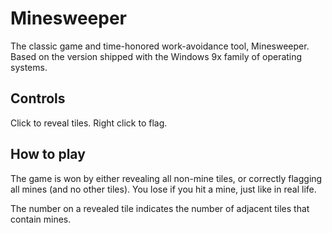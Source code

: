 # Minesweeper

The classic game and time-honored work-avoidance tool, Minesweeper. Based on the version shipped with the Windows 9x family of operating systems.

## Controls

Click to reveal tiles. Right click to flag.

## How to play

The game is won by either revealing all non-mine tiles, or correctly flagging all mines (and no other tiles). You lose if you hit a mine, just like in real life. 

The number on a revealed tile indicates the number of adjacent tiles that contain mines.